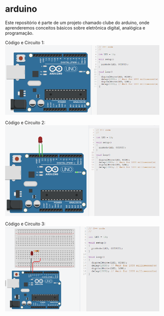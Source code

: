 # arduino

Este repositório é parte de um projeto chamado clube do arduino, onde aprenderemos conceitos básicos sobre eletrônica digital, analógica e programação.

Código e Circuito 1:
<img src="/img/code01.PNG" alt="Code01"/>

Código e Circuito 2:
<img src="/img/code02.PNG" alt="Code02"/>

Código e Circuito 3:
<img src="/img/code03.PNG" alt="Code03"/>
